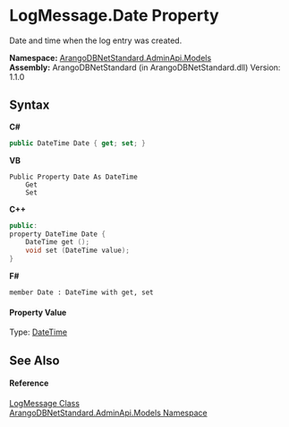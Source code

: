 # LogMessage.Date Property 
 

Date and time when the log entry was created.

**Namespace:**&nbsp;<a href="09a5369e-c1cb-35e0-2a36-7817d39ab37d">ArangoDBNetStandard.AdminApi.Models</a><br />**Assembly:**&nbsp;ArangoDBNetStandard (in ArangoDBNetStandard.dll) Version: 1.1.0

## Syntax

**C#**<br />
``` C#
public DateTime Date { get; set; }
```

**VB**<br />
``` VB
Public Property Date As DateTime
	Get
	Set
```

**C++**<br />
``` C++
public:
property DateTime Date {
	DateTime get ();
	void set (DateTime value);
}
```

**F#**<br />
``` F#
member Date : DateTime with get, set

```


#### Property Value
Type: <a href="https://docs.microsoft.com/dotnet/api/system.datetime" target="_blank" rel="noopener noreferrer">DateTime</a>

## See Also


#### Reference
<a href="cc1da332-5cf6-bd78-06b6-797d70648ddd">LogMessage Class</a><br /><a href="09a5369e-c1cb-35e0-2a36-7817d39ab37d">ArangoDBNetStandard.AdminApi.Models Namespace</a><br />